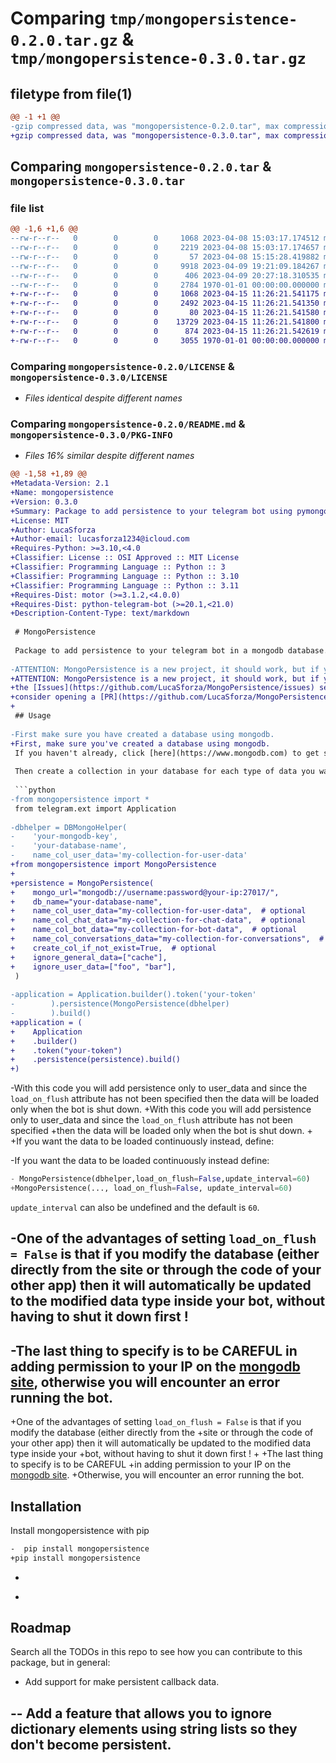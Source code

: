 # Comparing `tmp/mongopersistence-0.2.0.tar.gz` & `tmp/mongopersistence-0.3.0.tar.gz`

## filetype from file(1)

```diff
@@ -1 +1 @@
-gzip compressed data, was "mongopersistence-0.2.0.tar", max compression
+gzip compressed data, was "mongopersistence-0.3.0.tar", max compression
```

## Comparing `mongopersistence-0.2.0.tar` & `mongopersistence-0.3.0.tar`

### file list

```diff
@@ -1,6 +1,6 @@
--rw-r--r--   0        0        0     1068 2023-04-08 15:03:17.174512 mongopersistence-0.2.0/LICENSE
--rw-r--r--   0        0        0     2219 2023-04-08 15:03:17.174657 mongopersistence-0.2.0/README.md
--rw-r--r--   0        0        0       57 2023-04-08 15:15:28.419882 mongopersistence-0.2.0/mongopersistence/__init__.py
--rw-r--r--   0        0        0     9918 2023-04-09 19:21:09.184267 mongopersistence-0.2.0/mongopersistence/persistence.py
--rw-r--r--   0        0        0      406 2023-04-09 20:27:18.310535 mongopersistence-0.2.0/pyproject.toml
--rw-r--r--   0        0        0     2784 1970-01-01 00:00:00.000000 mongopersistence-0.2.0/PKG-INFO
+-rw-r--r--   0        0        0     1068 2023-04-15 11:26:21.541175 mongopersistence-0.3.0/LICENSE
+-rw-r--r--   0        0        0     2492 2023-04-15 11:26:21.541350 mongopersistence-0.3.0/README.md
+-rw-r--r--   0        0        0       80 2023-04-15 11:26:21.541580 mongopersistence-0.3.0/mongopersistence/__init__.py
+-rw-r--r--   0        0        0    13729 2023-04-15 11:26:21.541800 mongopersistence-0.3.0/mongopersistence/persistence.py
+-rw-r--r--   0        0        0      874 2023-04-15 11:26:21.542619 mongopersistence-0.3.0/pyproject.toml
+-rw-r--r--   0        0        0     3055 1970-01-01 00:00:00.000000 mongopersistence-0.3.0/PKG-INFO
```

### Comparing `mongopersistence-0.2.0/LICENSE` & `mongopersistence-0.3.0/LICENSE`

 * *Files identical despite different names*

### Comparing `mongopersistence-0.2.0/README.md` & `mongopersistence-0.3.0/PKG-INFO`

 * *Files 16% similar despite different names*

```diff
@@ -1,58 +1,89 @@
+Metadata-Version: 2.1
+Name: mongopersistence
+Version: 0.3.0
+Summary: Package to add persistence to your telegram bot using pymongo
+License: MIT
+Author: LucaSforza
+Author-email: lucasforza1234@icloud.com
+Requires-Python: >=3.10,<4.0
+Classifier: License :: OSI Approved :: MIT License
+Classifier: Programming Language :: Python :: 3
+Classifier: Programming Language :: Python :: 3.10
+Classifier: Programming Language :: Python :: 3.11
+Requires-Dist: motor (>=3.1.2,<4.0.0)
+Requires-Dist: python-telegram-bot (>=20.1,<21.0)
+Description-Content-Type: text/markdown
 
 # MongoPersistence
 
 Package to add persistence to your telegram bot in a mongodb database.
 
-ATTENTION: MongoPersistence is a new project, it should work, but if you encounter any bugs please report them in the [Issues](https://github.com/LucaSforza/MongoPersistence/issues) section and if you have an idea how to fix it please consider opening a [PR](https://github.com/LucaSforza/MongoPersistence/pulls).
+ATTENTION: MongoPersistence is a new project, it should work, but if you encounter any bugs, please report them in
+the [Issues](https://github.com/LucaSforza/MongoPersistence/issues) section and if you have an idea how to fix it, please
+consider opening a [PR](https://github.com/LucaSforza/MongoPersistence/pulls).
+
 ## Usage
 
-First make sure you have created a database using mongodb.
+First, make sure you've created a database using mongodb.
 If you haven't already, click [here](https://www.mongodb.com) to get started.
 
 Then create a collection in your database for each type of data you want to make persistent.
 
 ```python
-from mongopersistence import *
 from telegram.ext import Application
 
-dbhelper = DBMongoHelper(
-    'your-mongodb-key',
-    'your-database-name',
-    name_col_user_data='my-collection-for-user-data'
+from mongopersistence import MongoPersistence
+
+persistence = MongoPersistence(
+    mongo_url="mongodb://username:password@your-ip:27017/",
+    db_name="your-database-name",
+    name_col_user_data="my-collection-for-user-data",  # optional
+    name_col_chat_data="my-collection-for-chat-data",  # optional
+    name_col_bot_data="my-collection-for-bot-data",  # optional
+    name_col_conversations_data="my-collection-for-conversations",  # optional
+    create_col_if_not_exist=True,  # optional
+    ignore_general_data=["cache"],
+    ignore_user_data=["foo", "bar"],
 )
 
-application = Application.builder().token('your-token'
-        ).persistence(MongoPersistence(dbhelper)
-        ).build()
+application = (
+    Application
+    .builder()
+    .token("your-token")
+    .persistence(persistence).build()
+)
 ```
 
-With this code you will add persistence only to user_data and since the `load_on_flush` attribute has not been specified then the data will be loaded only when the bot is shut down.
+With this code you will add persistence only to user_data and since the `load_on_flush` attribute has not been specified
+then the data will be loaded only when the bot is shut down.
+
+If you want the data to be loaded continuously instead, define:
 
-If you want the data to be loaded continuously instead define:
 ```python
- MongoPersistence(dbhelper,load_on_flush=False,update_interval=60)
+MongoPersistence(..., load_on_flush=False, update_interval=60)
 ```
 
 `update_interval` can also be undefined and the default is `60`.
 
-One of the advantages of setting `load_on_flush = False` is that if you modify the database (either directly from the site or through the code of your other app) then it will automatically be updated to the modified data type inside your bot, without having to shut it down first !
-
-The last thing to specify is to be CAREFUL in adding permission to your IP on the [mongodb site](https://www.mongodb.com), otherwise you will encounter an error running the bot.
-
+One of the advantages of setting `load_on_flush = False` is that if you modify the database (either directly from the
+site or through the code of your other app) then it will automatically be updated to the modified data type inside your
+bot, without having to shut it down first !
+
+The last thing to specify is to be CAREFUL
+in adding permission to your IP on the [mongodb site](https://www.mongodb.com).
+Otherwise, you will encounter an error running the bot.
 
 ## Installation
 
 Install mongopersistence with pip
 
 ```bash
-  pip install mongopersistence
+pip install mongopersistence
 ```
-    
+
 ## Roadmap
 
 Search all the TODOs in this repo to see how you can contribute to this package, but in general:
 
 - Add support for make persistent callback data.
 
-- Add a feature that allows you to ignore dictionary elements using string lists so they don't become persistent.
-
```

